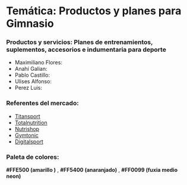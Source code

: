 # Temática: Productos y planes para Gimnasio

### Productos y servicios: Planes de entrenamientos, suplementos, accesorios e indumentaria para deporte

- Maximiliano Flores:
- Anahí Galian:
- Pablo Castillo:
- Ulises Alfonso:
- Perez Luis:

### Referentes del mercado:
- [Titansport](https://titansport.com.ar/)
- [Totalnutrition](https://totalnutrition.com.ar/)
- [Nutrishop](https://www.nutrishop.com.ar/)
- [Gymtonic](https://www.gymtonic.com.ar)
- [Digitalsport](https://www.digitalsport.com.ar/)

### Paleta de colores:
**#FFE500 (amarillo )** ,  **#FF5400 (anaranjado)**  , **#FF0099 (fuxia medio neon)**